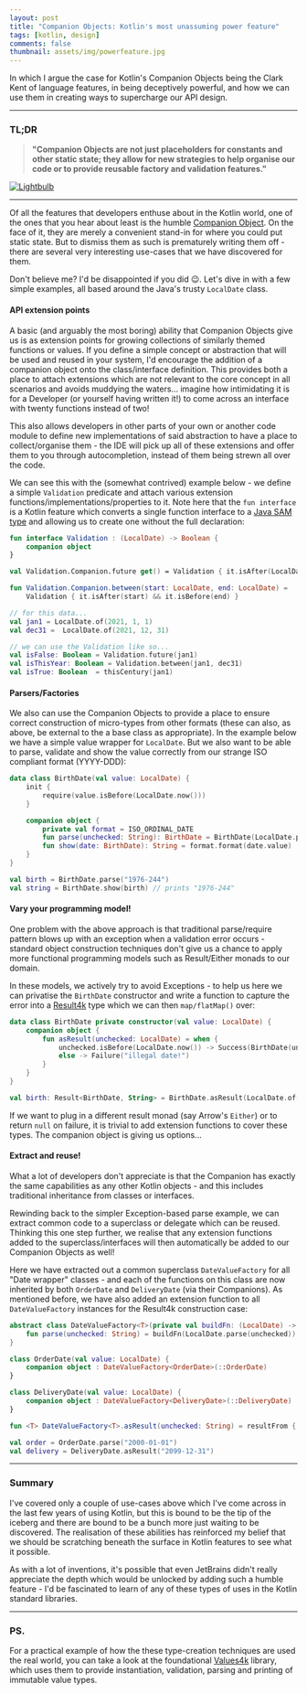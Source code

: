 ```yaml
---
layout: post 
title: "Companion Objects: Kotlin's most unassuming power feature"
tags: [kotlin, design]
comments: false
thumbnail: assets/img/powerfeature.jpg
---
```


In which I argue the case for Kotlin's Companion Objects being the Clark Kent of language features, in being deceptively powerful, and how we can use them in creating ways to supercharge our API design.

<hr/>

### TL;DR
> **"Companion Objects are not just placeholders for constants and other static state; they allow for new strategies to help organise our code or to provide reusable factory and validation features."**

<a class="article" title="Image by Colin Behrens from Pixabay" 
href="https://pixabay.com/users/colin00b-346653/?utm_source=link-attribution&amp;utm_medium=referral&amp;utm_campaign=image&amp;utm_content=3104355"><img class="article" alt="Lightbulb" src="
../../../assets/img/powerfeature.jpg"></a>

<hr/>

Of all the features that developers enthuse about in the Kotlin world, one of the ones that you hear about least is the
humble [Companion Object](https://kotlinlang.org/docs/reference/object-declarations.html#companion-objects). On the face of it, they are merely a convenient stand-in for where you could put static state.
But to dismiss them as such is prematurely writing them off - there are several very interesting use-cases that we have
discovered for them.

Don't believe me? I'd be disappointed if you did 😉. Let's dive in with a few simple examples, all based around the Java's
trusty `LocalDate` class.

#### API extension points
A basic (and arguably the most boring) ability that Companion Objects give us is as extension points for growing
collections of similarly themed functions or values. If you define a simple concept or abstraction that will be used and
reused in your system, I'd encourage the addition of a companion object onto the class/interface definition. This
provides both a place to attach extensions which are not relevant to the core concept in all scenarios and avoids
muddying the waters... imagine how intimidating it is for a Developer (or yourself having written it!) to come across an
interface with twenty functions instead of two!

This also allows developers in other parts of your own or another code module to define new implementations of said
abstraction to have a place to collect/organise them - the IDE will pick up all of these extensions and offer them to
you through autocompletion, instead of them being strewn all over the code.

We can see this with the (somewhat contrived) example below - we define a simple `Validation` predicate and attach
various extension functions/implementations/properties to it. Note here that the `fun interface` is a Kotlin feature which converts a single function interface to a [Java SAM type](https://www.baeldung.com/java-8-functional-interfaces) and allowing us to create one without the full declaration:

```kotlin
fun interface Validation : (LocalDate) -> Boolean {
    companion object
}

val Validation.Companion.future get() = Validation { it.isAfter(LocalDate.now()) }

fun Validation.Companion.between(start: LocalDate, end: LocalDate) =
    Validation { it.isAfter(start) && it.isBefore(end) }

// for this data...
val jan1 = LocalDate.of(2021, 1, 1)
val dec31 =  LocalDate.of(2021, 12, 31)

// we can use the Validation like so...
val isFalse: Boolean = Validation.future(jan1)
val isThisYear: Boolean = Validation.between(jan1, dec31)
val isTrue: Boolean  = thisCentury(jan1)
```

#### Parsers/Factories
We also can use the Companion Objects to provide a place to ensure correct construction of micro-types from other
formats (these can also, as above, be external to the a base class as appropriate). In the example below we have a
simple value wrapper for `LocalDate`. But we also want to be able to parse, validate and show the value correctly from our
strange ISO compliant format (YYYY-DDD):

```kotlin
data class BirthDate(val value: LocalDate) {
    init {
        require(value.isBefore(LocalDate.now()))
    }

    companion object {
        private val format = ISO_ORDINAL_DATE
        fun parse(unchecked: String): BirthDate = BirthDate(LocalDate.parse(unchecked, format))
        fun show(date: BirthDate): String = format.format(date.value)
    }
}

val birth = BirthDate.parse("1976-244")
val string = BirthDate.show(birth) // prints "1976-244"
```

#### Vary your programming model!
One problem with the above approach is that traditional parse/require pattern blows up with an exception when a validation error occurs - standard object construction techniques don't give us a chance to apply more functional programming models such as Result/Either monads to our domain.

In these models, we actively try to avoid Exceptions - to help us here we can privatise the `BirthDate` constructor and write a function to capture the error into a [Result4k](https://github.com/fork-handles/forkhandles/tree/trunk/result4k) type which we can then `map/flatMap()` over:

```kotlin
data class BirthDate private constructor(val value: LocalDate) {
    companion object {
        fun asResult(unchecked: LocalDate) = when {
            unchecked.isBefore(LocalDate.now()) -> Success(BirthDate(unchecked))
            else -> Failure("illegal date!")
        }
    }
}

val birth: Result<BirthDate, String> = BirthDate.asResult(LocalDate.of(1999, 12, 31))
```

If we want to plug in a different result monad (say Arrow's `Either`) or to return `null` on failure, it is trivial to add extension functions to cover these types. The companion object is giving us options...

#### Extract and reuse!
What a lot of developers don't appreciate is that the Companion has exactly the same capabilities as any other Kotlin objects - and this includes traditional inheritance from classes or interfaces.

Rewinding back to the simpler Exception-based parse example, we can extract common code to a superclass or delegate which can be reused. Thinking this one step further, we realise that any extension functions added to the superclass/interfaces will then automatically be added to our Companion Objects as well!

Here we have extracted out a common superclass `DateValueFactory` for all "Date wrapper" classes - and each of the functions on this class are now inherited by both `OrderDate` and `DeliveryDate` (via their Companions). As mentioned before, we have also added an extension function to all `DateValueFactory` instances for the Result4k construction case:

```kotlin
abstract class DateValueFactory<T>(private val buildFn: (LocalDate) -> T) {
    fun parse(unchecked: String) = buildFn(LocalDate.parse(unchecked))
}

class OrderDate(val value: LocalDate) {
    companion object : DateValueFactory<OrderDate>(::OrderDate)
}

class DeliveryDate(val value: LocalDate) {
    companion object : DateValueFactory<DeliveryDate>(::DeliveryDate)
}

fun <T> DateValueFactory<T>.asResult(unchecked: String) = resultFrom { parse(unchecked) }

val order = OrderDate.parse("2000-01-01")
val delivery = DeliveryDate.asResult("2099-12-31")
```

<hr/>

### Summary
I've covered only a couple of use-cases above which I've come across in the last few years of using Kotlin, but this is bound to be the tip of the iceberg and there are bound to be a bunch more just waiting to be discovered. The realisation of these abilities has reinforced my belief that we should be scratching beneath the surface in Kotlin features to see what it possible. 

As with a lot of inventions, it's possible that even JetBrains didn't really appreciate the depth which would be unlocked by adding such a humble feature - I'd be fascinated to learn of any of these types of uses in the Kotlin standard libraries.

<hr/>

### PS.
For a practical example of how the these type-creation techniques are used the real world, you can take a look at the foundational [Values4k](https://github.com/fork-handles/forkhandles/tree/trunk/values4k) library, which uses them to provide instantiation, validation, parsing and printing of immutable value types.
